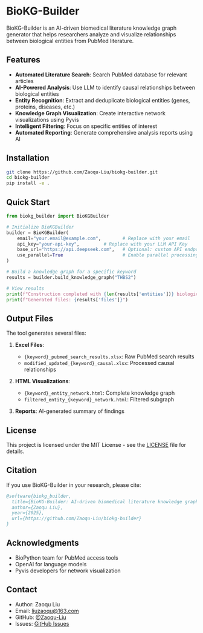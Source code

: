 # BioKG-Builder

BioKG-Builder is an AI-driven biomedical literature knowledge graph generator that helps researchers analyze and visualize relationships between biological entities from PubMed literature.

## Features

- **Automated Literature Search**: Search PubMed database for relevant articles
- **AI-Powered Analysis**: Use LLM to identify causal relationships between biological entities
- **Entity Recognition**: Extract and deduplicate biological entities (genes, proteins, diseases, etc.)
- **Knowledge Graph Visualization**: Create interactive network visualizations using Pyvis
- **Intelligent Filtering**: Focus on specific entities of interest
- **Automated Reporting**: Generate comprehensive analysis reports using AI

## Installation

```bash
git clone https://github.com/Zaoqu-Liu/biokg-builder.git
cd biokg-builder
pip install -e .
```

## Quick Start

```python
from biokg_builder import BioKGBuilder

# Initialize BioKGBuilder
builder = BioKGBuilder(
    email="your.email@example.com",        # Replace with your email
    api_key="your-api-key",         # Replace with your LLM API Key
    base_url="https://api.deepseek.com",   # Optional: custom API endpoint
    use_parallel=True                      # Enable parallel processing
)

# Build a knowledge graph for a specific keyword
results = builder.build_knowledge_graph("THBS2")

# View results
print(f"Construction completed with {len(results['entities'])} biological entities found.")
print(f"Generated files: {results['files']}")
```

## Output Files

The tool generates several files:

1. **Excel Files**: 
   - `{keyword}_pubmed_search_results.xlsx`: Raw PubMed search results
   - `modified_updated_{keyword}_causal.xlsx`: Processed causal relationships

2. **HTML Visualizations**:
   - `{keyword}_entity_network.html`: Complete knowledge graph
   - `filtered_entity_{keyword}_network.html`: Filtered subgraph

3. **Reports**: AI-generated summary of findings


## License

This project is licensed under the MIT License - see the [LICENSE](LICENSE) file for details.

## Citation

If you use BioKG-Builder in your research, please cite:

```bibtex
@software{biokg_builder,
  title={BioKG-Builder: AI-driven biomedical literature knowledge graph generator},
  author={Zaoqu Liu},
  year={2025},
  url={https://github.com/Zaoqu-Liu/biokg-builder}
}
```

## Acknowledgments

- BioPython team for PubMed access tools
- OpenAI for language models
- Pyvis developers for network visualization

## Contact

- Author: Zaoqu Liu
- Email: liuzaoqu@163.com
- GitHub: [@Zaoqu-Liu](https://github.com/Zaoqu-Liu)
- Issues: [GitHub Issues](https://github.com/Zaoqu-Liu/biokg-builder/issues)
